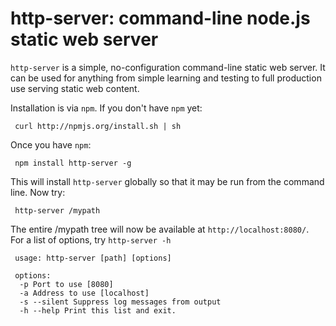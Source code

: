 # http-server: command-line node.js static web server

`http-server` is a simple, no-configuration command-line static web server.  It can be used for anything from simple learning and testing to full production use serving static web content.

Installation is via `npm`.  If you don't have `npm` yet:

     curl http://npmjs.org/install.sh | sh
     
Once you have `npm`:

     npm install http-server -g
     
This will install `http-server` globally so that it may be run from the command line.  Now try:

     http-server /mypath
     
The entire /mypath tree will now be available at `http://localhost:8080/`.  
For a list of options, try `http-server -h`

     usage: http-server [path] [options]

     options:
      -p Port to use [8080]
      -a Address to use [localhost]
      -s --silent Suppress log messages from output
      -h --help Print this list and exit.

